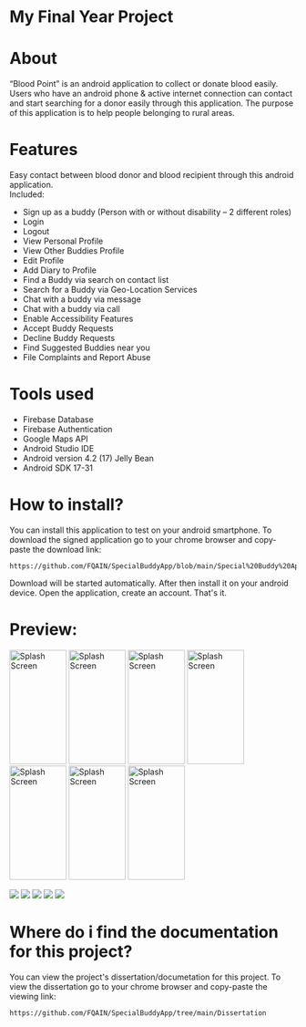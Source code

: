 # My Final Year Project

# About
“Blood Point” is an android application to collect or donate blood easily. Users who have an android phone & active internet connection can contact and start searching for a donor easily through this application. The purpose of this application is to help people belonging to rural areas.

# Features
Easy contact between blood donor and blood recipient through this android application.<br>
Included:
- Sign up as a buddy (Person with or without disability – 2 different roles)
- Login
- Logout
- View Personal Profile
- View Other Buddies Profile
- Edit Profile
- Add Diary to Profile
- Find a Buddy via search on contact list
- Search for a Buddy via Geo-Location Services
- Chat with a buddy via message
- Chat with a buddy via call
- Enable Accessibility Features
- Accept Buddy Requests
- Decline Buddy Requests
- Find Suggested Buddies near you
- File Complaints and Report Abuse
       
# Tools used
- Firebase Database
- Firebase Authentication
- Google Maps API
- Android Studio IDE
- Android version 4.2 (17) Jelly Bean
- Android SDK 17-31
  
# How to install?

You can install this application to test on your android smartphone. To download the signed application go to your chrome browser and copy-paste the download link:

```
https://github.com/FQAIN/SpecialBuddyApp/blob/main/Special%20Buddy%20App.apk
```

Download will be started automatically. After then install it on your android device.
Open the application, create an account. That's it.


# Preview:
<img src="https://raw.githubusercontent.com/imShakil/BloodBank/master/spalsh.png" alt="Splash Screen" width="100" height="200" /> <img src="https://raw.githubusercontent.com/imShakil/BloodBank/master/bloodbank2.png" alt="Splash Screen" width="100" height="200" /> <img src="https://raw.githubusercontent.com/imShakil/BloodBank/master/bloodbank6.png" alt="Splash Screen" width="100" height="200" /> <img src="https://raw.githubusercontent.com/imShakil/BloodBank/master/bloodbank3.png" alt="Splash Screen" width="100" height="200" /> <img src="https://raw.githubusercontent.com/imShakil/BloodBank/master/bloodbank4.png" alt="Splash Screen" width="100" height="200" /> <img src="https://raw.githubusercontent.com/imShakil/BloodBank/master/bloodbank1.png" alt="Splash Screen" width="100" height="200" /> <img src="https://raw.githubusercontent.com/imShakil/BloodBank/master/bloodbank5.png" alt="Splash Screen" width="100" height="200" /> 



![](https://img.shields.io/github/stars/imshakil/BloodBank.svg)
![](https://img.shields.io/github/forks/imshakil/BloodBank.svg)
![](https://img.shields.io/github/tag/imshakil/BloodBank.svg) 
![](https://img.shields.io/github/v/release/imshakil/BloodBank.svg) 
![](https://img.shields.io/github/issues/imshakil/BloodBank.svg) 

# Where do i find the documentation for this project?

You can view the project's dissertation/documetation for this project. To view the dissertation go to your chrome browser and copy-paste the viewing link:

```
https://github.com/FQAIN/SpecialBuddyApp/tree/main/Dissertation
```

